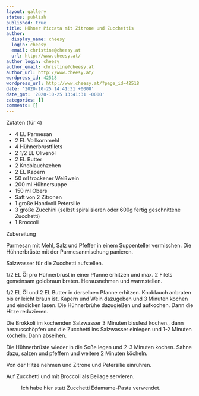 ```yaml
---
layout: gallery
status: publish
published: true
title: Hühner Piccata mit Zitrone und Zucchettis
author:
  display_name: cheesy
  login: cheesy
  email: christine@cheesy.at
  url: http://www.cheesy.at/
author_login: cheesy
author_email: christine@cheesy.at
author_url: http://www.cheesy.at/
wordpress_id: 42518
wordpress_url: http://www.cheesy.at/?page_id=42518
date: '2020-10-25 14:41:31 +0000'
date_gmt: '2020-10-25 13:41:31 +0000'
categories: []
comments: []
---
```

<!-- wp:paragraph -->
Zutaten (für 4)
<!-- /wp:paragraph -->
<!-- wp:list -->
- 4 EL Parmesan
- 2 EL Vollkornmehl
- 4 Hühnerbrustfilets
- 2 1/2 EL Olivenöl
- 2 EL Butter
- 2 Knoblauchzehen
- 2 EL Kapern
- 50 ml trockener Weißwein
- 200 ml Hühnersuppe
- 150 ml Obers
- Saft von 2 Zitronen
- 1 große Handvoll Petersilie
- 3 große Zucchini (selbst spiralisieren oder 600g fertig geschnittene Zucchetti)
- 1 Broccoli
<!-- /wp:list -->
<!-- wp:paragraph -->
Zubereitung
<!-- /wp:paragraph -->
<!-- wp:paragraph -->
Parmesan mit Mehl, Salz und Pfeffer in einem Suppenteller vermischen. Die Hühnerbrüste mit der Parmesanmischung panieren.
<!-- /wp:paragraph -->
<!-- wp:paragraph -->
Salzwasser für die Zucchetti aufstellen.
<!-- /wp:paragraph -->
<!-- wp:paragraph -->
1/2 EL Öl pro Hühnerbrust in einer Pfanne erhitzen und max. 2 Filets gemeinsam goldbraun braten. Herausnehmen und warmstellen.
<!-- /wp:paragraph -->
<!-- wp:paragraph -->
1/2 EL Öl und 2 EL Butter in derselben Pfanne erhitzen. Knoblauch anbraten bis er leicht braun ist. Kapern und Wein dazugeben und 3 Minuten kochen und eindicken lasen. Die Hühnerbrühe dazugießen und aufkochen. Dann die Hitze reduzieren.
<!-- /wp:paragraph -->
<!-- wp:paragraph -->
Die Brokkoli im kochenden Salzwasser 3 Minuten bissfest kochen., dann herausschöpfen und die Zucchetti ins Salzwasser einlegen und 1-2 Minuten köcheln. Dann abseihen.
<!-- /wp:paragraph -->
<!-- wp:paragraph -->
Die Hühnerbrüste wieder in die Soße legen und 2-3 Minuten kochen. Sahne dazu, salzen und pfeffern und weitere 2 Minuten köcheln.
<!-- /wp:paragraph -->
<!-- wp:paragraph -->
Von der Hitze nehmen und Zitrone und Petersilie einrühren.
<!-- /wp:paragraph -->
<!-- wp:paragraph -->
Auf Zucchetti und mit Broccoli als Beilage servieren.
<!-- /wp:paragraph -->
<!-- wp:image {"id":42519} -->
<figure class="wp-block-image"><img src="{% link _rezepte/hauptspeisen/pasta/huehner-piccata-mit-zitrone-und-zucchettis/Hühner-Piccata-1.jpg %}" alt="" class="wp-image-42519"><br>
<figcaption>Ich habe hier statt Zucchetti Edamame-Pasta verwendet.</figcaption>
</figure>
<!-- /wp:image -->
<!-- wp:paragraph -->
<!-- /wp:paragraph -->
